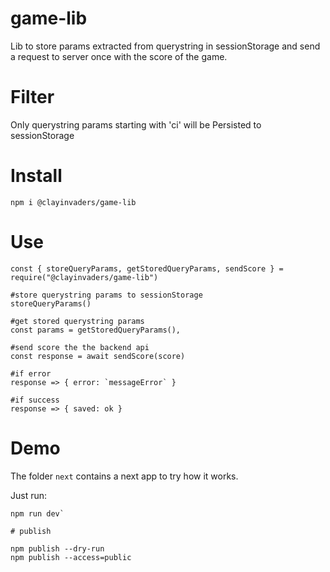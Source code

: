 # game-lib

Lib to store params extracted from querystring in sessionStorage and send a request to server once with the score of the game.

# Filter

Only querystring params starting with 'ci' will be Persisted to sessionStorage

# Install

```
npm i @clayinvaders/game-lib
```

# Use

```
const { storeQueryParams, getStoredQueryParams, sendScore } = require("@clayinvaders/game-lib")

#store querystring params to sessionStorage
storeQueryParams()

#get stored querystring params
const params = getStoredQueryParams(),

#send score the the backend api
const response = await sendScore(score)

#if error
response => { error: `messageError` }

#if success
response => { saved: ok }

```

# Demo

The folder `next` contains a next app to try how it works.

Just run:

```npm install
npm run dev`

# publish

npm publish --dry-run
npm publish --access=public
```
